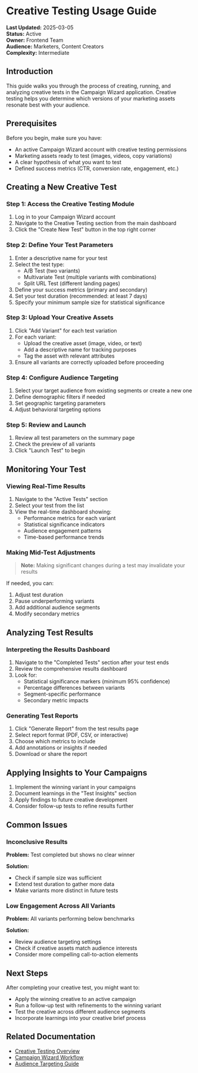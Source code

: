 # Creative Testing Usage Guide

**Last Updated:** 2025-03-05  
**Status:** Active  
**Owner:** Frontend Team  
**Audience:** Marketers, Content Creators  
**Complexity:** Intermediate

## Introduction

This guide walks you through the process of creating, running, and analyzing creative tests in the Campaign Wizard application. Creative testing helps you determine which versions of your marketing assets resonate best with your audience.

## Prerequisites

Before you begin, make sure you have:

- An active Campaign Wizard account with creative testing permissions
- Marketing assets ready to test (images, videos, copy variations)
- A clear hypothesis of what you want to test
- Defined success metrics (CTR, conversion rate, engagement, etc.)

## Creating a New Creative Test

### Step 1: Access the Creative Testing Module

1. Log in to your Campaign Wizard account
2. Navigate to the Creative Testing section from the main dashboard
3. Click the "Create New Test" button in the top right corner

### Step 2: Define Your Test Parameters

1. Enter a descriptive name for your test
2. Select the test type:
   - A/B Test (two variants)
   - Multivariate Test (multiple variants with combinations)
   - Split URL Test (different landing pages)
3. Define your success metrics (primary and secondary)
4. Set your test duration (recommended: at least 7 days)
5. Specify your minimum sample size for statistical significance

### Step 3: Upload Your Creative Assets

1. Click "Add Variant" for each test variation
2. For each variant:
   - Upload the creative asset (image, video, or text)
   - Add a descriptive name for tracking purposes
   - Tag the asset with relevant attributes
3. Ensure all variants are correctly uploaded before proceeding

### Step 4: Configure Audience Targeting

1. Select your target audience from existing segments or create a new one
2. Define demographic filters if needed
3. Set geographic targeting parameters
4. Adjust behavioral targeting options

### Step 5: Review and Launch

1. Review all test parameters on the summary page
2. Check the preview of all variants
3. Click "Launch Test" to begin

## Monitoring Your Test

### Viewing Real-Time Results

1. Navigate to the "Active Tests" section
2. Select your test from the list
3. View the real-time dashboard showing:
   - Performance metrics for each variant
   - Statistical significance indicators
   - Audience engagement patterns
   - Time-based performance trends

### Making Mid-Test Adjustments

> **Note:** Making significant changes during a test may invalidate your results

If needed, you can:
1. Adjust test duration
2. Pause underperforming variants
3. Add additional audience segments
4. Modify secondary metrics

## Analyzing Test Results

### Interpreting the Results Dashboard

1. Navigate to the "Completed Tests" section after your test ends
2. Review the comprehensive results dashboard
3. Look for:
   - Statistical significance markers (minimum 95% confidence)
   - Percentage differences between variants
   - Segment-specific performance
   - Secondary metric impacts

### Generating Test Reports

1. Click "Generate Report" from the test results page
2. Select report format (PDF, CSV, or interactive)
3. Choose which metrics to include
4. Add annotations or insights if needed
5. Download or share the report

## Applying Insights to Your Campaigns

1. Implement the winning variant in your campaigns
2. Document learnings in the "Test Insights" section
3. Apply findings to future creative development
4. Consider follow-up tests to refine results further

## Common Issues

### Inconclusive Results

**Problem:** Test completed but shows no clear winner

**Solution:** 
- Check if sample size was sufficient
- Extend test duration to gather more data
- Make variants more distinct in future tests

### Low Engagement Across All Variants

**Problem:** All variants performing below benchmarks

**Solution:**
- Review audience targeting settings
- Check if creative assets match audience interests
- Consider more compelling call-to-action elements

## Next Steps

After completing your creative test, you might want to:

- Apply the winning creative to an active campaign
- Run a follow-up test with refinements to the winning variant
- Test the creative across different audience segments
- Incorporate learnings into your creative brief process

## Related Documentation

- [Creative Testing Overview](./overview.md)
- [Campaign Wizard Workflow](../campaign-wizard/workflow.md)
- [Audience Targeting Guide](../campaign-wizard/audience-targeting.md) 